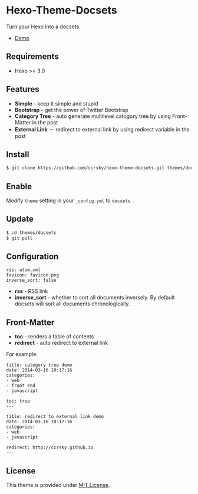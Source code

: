 Hexo-Theme-Docsets
===

Turn your Hexo into a docsets

* [Demo](http://ccrsky.github.io/hexo-theme-docsets/)


## Requirements ##

* Hexo >= 3.0

## Features ##

* **Simple** - keep it simple and stupid
* **Bootstrap** - get the power of Twitter Bootstrap
* **Category Tree** - auto generate multilevel catogory tree by using Front-Matter in the post
* **External Link** － redirect to external link by using redirect variable in the post



## Install ##

``` sh
$ git clone https://github.com/ccrsky/hexo-theme-docsets.git themes/docsets
```


## Enable ##

Modify `theme` setting in your `_config.yml` to `docsets `.

## Update ##

``` sh
$ cd themes/docsets
$ git pull
```

## Configuration ##

```
rss: atom.xml
favicon: favicon.png
inverse_sort: false
```

* **rss** - RSS link
* **inverse_sort** - whether to sort all documents inversely. By default docsets will sort all documents chronologically.


## Front-Matter ##

* **toc** - renders a table of contents
* **redirect** - auto redirect to external link

For example:

```
title: category tree demo
date: 2014-03-16 10:17:16
categories:
- web
- front end
- javascript

toc: true
---
```


```
title: redirect to external link demo
date: 2014-03-16 10:17:16
categories:
- web
- javascript

redirect: http://ccrsky.github.io
---
```


## License ##

This theme is provided under [MIT License](http://opensource.org/licenses/MIT).

